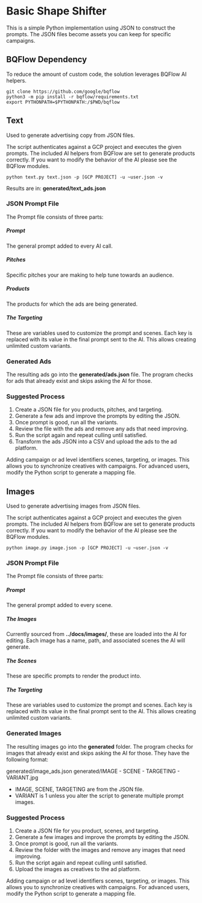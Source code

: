 # Basic Shape Shifter

This is a simple Python implementation using JSON to construct the prompts.
The JSON files become assets you can keep for specific campaigns.

## BQFlow Dependency

To reduce the amount of custom code, the solution leverages BQFlow AI helpers.

```
git clone https://github.com/google/bqflow
python3 -m pip install -r bqflow/requirements.txt
export PYTHONPATH=$PYTHONPATH:/$PWD/bqflow
```

## Text

Used to generate advertising copy from JSON files.

The script authenticates against a GCP project and executes the given prompts.
The included AI helpers from BQFlow are set to generate products correctly.
If you want to modify the behavior of the AI please see the BQFlow modules.

```
python text.py text.json -p [GCP PROJECT] -u ~user.json -v
```

Results are in: **generated/text_ads.json**

### JSON Prompt File

The Prompt file consists of three parts:

##### Prompt

The general prompt added to every AI call.

##### Pitches

Specific pitches your are making to help tune towards an audience.

##### Products

The products for which the ads are being generated.

##### The Targeting

These are variables used to customize the prompt and scenes.  Each key is
replaced with its value in the final prompt sent to the AI.  This allows
creating unlimited custom variants.

### Generated Ads

The resulting ads go into the **generated/ads.json** file.  The program checks
for ads that already exist and skips asking the AI for those.

### Suggested Process

1. Create a JSON file for you products, pitches, and targeting.
2. Generate a few ads and improve the prompts by editing the JSON.
3. Once prompt is good, run all the variants.
4. Review the file with the ads and remove any ads that need improving.
5. Run the script again and repeat culling until satisfied.
6. Transform the ads JSON into a CSV and upload the ads to the ad platform.

Adding campaign or ad level identifiers scenes, targeting, or images.
This allows you to synchronize creatives with campaigns.
For advanced users, modify the Python script to generate a mapping file.


## Images

Used to generate advertising images from JSON files.

The script authenticates against a GCP project and executes the given prompts.
The included AI helpers from BQFlow are set to generate products correctly.
If you want to modify the behavior of the AI please see the BQFlow modules.

```
python image.py image.json -p [GCP PROJECT] -u ~user.json -v
```

### JSON Prompt File

The Prompt file consists of three parts:

##### Prompt

The general prompt added to every scene.

##### The Images

Currently sourced from **../docs/images/**, these are loaded into the AI for
editing.  Each image has a name, path, and associated scenes the AI will
generate.

##### The Scenes

These are specific prompts to render the product into.

##### The Targeting

These are variables used to customize the prompt and scenes.  Each key is
replaced with its value in the final prompt sent to the AI.  This allows
creating unlimited custom variants.

### Generated Images

The resulting images go into the **generated** folder.  The program checks
for images that already exist and skips asking the AI for those. They have the
following format:

generated/image_ads.json
generated/IMAGE - SCENE - TARGETING - VARIANT.jpg

- IMAGE, SCENE, TARGETING are from the JSON file.
- VARIANT is 1 unless you alter the script to generate multiple prompt images.

### Suggested Process

1. Create a JSON file for you product, scenes, and targeting.
2. Generate a few images and improve the prompts by editing the JSON.
3. Once prompt is good, run all the variants.
4. Review the folder with the images and remove any images that need improving.
5. Run the script again and repeat culling until satisfied.
6. Upload the images as creatives to the ad platform.

Adding campaign or ad level identifiers scenes, targeting, or images. 
This allows you to synchronize creatives with campaigns.
For advanced users, modify the Python script to generate a mapping file.
